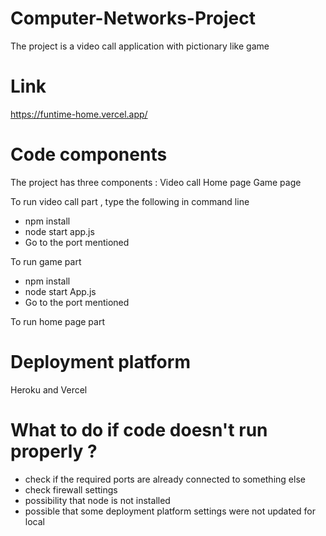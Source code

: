 # Computer-Networks-Project

The project is a video call application with pictionary like game 


# Link

https://funtime-home.vercel.app/

# Code components


The project has three components :
Video call
Home page
Game page


To run  video call part , type the following in command line
- npm install
- node start app.js
- Go to the port mentioned

To run game part
- npm install
- node start App.js
- Go to the port mentioned

To run home page part


# Deployment platform 

Heroku and Vercel

# What to do if code doesn't run properly ?

- check if the required ports are already connected to something else
- check firewall settings
- possibility that node is not installed
- possible that some deployment platform settings were not updated for local




